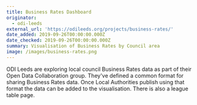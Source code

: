```yaml
---
title: Business Rates Dashboard
originator:
  - odi-leeds
external_url: 'https://odileeds.org/projects/business-rates/'
date_added: 2019-09-26T00:00:00.000Z
date_checked: 2019-09-26T00:00:00.000Z
summary: Visualisation of Business Rates by Council area
image: /images/business-rates.png
---
```

ODI Leeds are exploring local council Business Rates data as part of their Open Data Collaboration group. They've defined a common format for sharing Business Rates data. Once Local Authorities publish using that format the data can be added to the visualisation. There is also a league table page.
